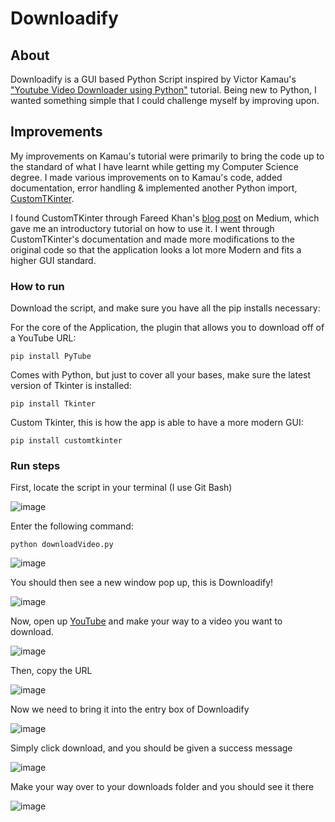# Downloadify

## About

Downloadify is a GUI based Python Script inspired by Victor Kamau's ["Youtube Video Downloader using Python"](https://www.section.io/engineering-education/youtube-video-downloader-using-python/) tutorial.
Being new to Python, I wanted something simple that I could challenge myself by improving upon.

## Improvements

My improvements on Kamau's tutorial were primarily to bring the code up to the standard of what I have learnt while getting my Computer Science degree.
I made various improvements on to Kamau's code, added documentation, error handling & implemented another Python import, [CustomTKinter](https://customtkinter.tomschimansky.com/).

I found CustomTKinter through Fareed Khan's [blog post](https://medium.com/@fareedkhandev/modern-gui-using-tkinter-12da0b983e22) on Medium, which gave me an introductory tutorial on how to use it.
I went through CustomTKinter's documentation and made more modifications to the original code so that the application looks a lot more Modern and fits a higher GUI standard.

### How to run

Download the script, and make sure you have all the pip installs necessary:

For the core of the Application, the plugin that allows you to download off of a YouTube URL:

```
pip install PyTube
```
Comes with Python, but just to cover all your bases, make sure the latest version of Tkinter is installed:
```
pip install Tkinter
```
Custom Tkinter, this is how the app is able to have a more modern GUI:
```
pip install customtkinter
```

### Run steps


First, locate the script in your terminal (I use Git Bash)

![image](https://github.com/carsonSgit/Downloadify/assets/92652800/f435d6ad-90fa-4d40-a0f3-61e33d8f4c48)

Enter the following command:
```
python downloadVideo.py
```

![image](https://github.com/carsonSgit/Downloadify/assets/92652800/52cfea3d-4ff9-4364-8262-ee50851f9f2c)

You should then see a new window pop up, this is Downloadify!

![image](https://github.com/carsonSgit/Downloadify/assets/92652800/73e11457-3e8f-4c78-92c6-2ec24a447248)

Now, open up [YouTube](https://youtube.com) and make your way to a video you want to download.

![image](https://github.com/carsonSgit/Downloadify/assets/92652800/76bec8b1-00f1-4769-b821-b92d43055793)

Then, copy the URL

![image](https://github.com/carsonSgit/Downloadify/assets/92652800/8e53e75d-ac80-4cb8-94dd-6aa5879590e6)

Now we need to bring it into the entry box of Downloadify

![image](https://github.com/carsonSgit/Downloadify/assets/92652800/2b46c548-2640-4065-aae2-ccb8d21989b3)

Simply click download, and you should be given a success message

![image](https://github.com/carsonSgit/Downloadify/assets/92652800/45d8b7b8-049d-4095-84d5-4e08464f05c1)

Make your way over to your downloads folder and you should see it there

![image](https://github.com/carsonSgit/Downloadify/assets/92652800/f60d4cc3-5208-43ae-a11b-271853347636)





